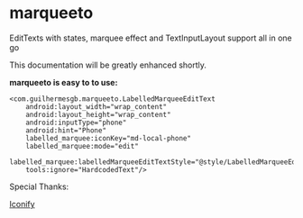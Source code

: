 # marqueeto
EditTexts with states, marquee effect and TextInputLayout support all in one go

This documentation will be greatly enhanced shortly.

**marqueeto is easy to to use:**

    <com.guilhermesgb.marqueeto.LabelledMarqueeEditText
        android:layout_width="wrap_content"
        android:layout_height="wrap_content"
        android:inputType="phone"
        android:hint="Phone"
        labelled_marquee:iconKey="md-local-phone"
        labelled_marquee:mode="edit"
        labelled_marquee:labelledMarqueeEditTextStyle="@style/LabelledMarqueeEditTextCustom"
        tools:ignore="HardcodedText"/>
        

Special Thanks:

[Iconify](https://github.com/JoanZapata/android-iconify)
